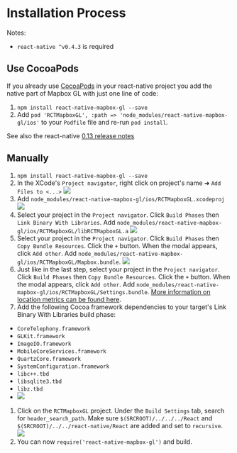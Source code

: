 # Installation Process

Notes:

* `react-native ^v0.4.3` is required

## Use CocoaPods

If you already use [CocoaPods](https://cocoapods.org/) in your react-native project you add the native
part of Mapbox GL with just one line of code:

1. `npm install react-native-mapbox-gl --save`
1. Add `pod 'RCTMapboxGL', :path => 'node_modules/react-native-mapbox-gl/ios'` to your `Podfile` file and re-run `pod install`.

See also the react-native [0.13 release notes](https://github.com/facebook/react-native/releases/tag/v0.13.0)

## Manually

1. `npm install react-native-mapbox-gl --save`
1. In the XCode's `Project navigator`, right click on project's name ➜ `Add Files to <...>` ![](https://cldup.com/k0oJwOUKPN.png)
1. Add `node_modules/react-native-mapbox-gl/ios/RCTMapboxGL.xcodeproj` ![](https://cldup.com/bnJWwtaACM.png)
1. Select your project in the `Project navigator`. Click `Build Phases` then `Link Binary With Libraries`. Add `node_modules/react-native-mapbox-gl/ios/RCTMapboxGL/libRCTMapboxGL.a` ![](https://cldup.com/QWhL_SjobN.png)
1. Select your project in the `Project navigator`. Click `Build Phases` then `Copy Bundle Resources`. Click the `+` button. When the modal appears, click `Add other`. Add `node_modules/react-native-mapbox-gl/ios/RCTMapboxGL/Mapbox.bundle`. ![](https://cldup.com/Oi7uHxc1Fd.png)
1. Just like in the last step, select your project in the `Project navigator`. Click `Build Phases` then `Copy Bundle Resources`. Click the `+` button. When the modal appears, click `Add other`. Add `node_modules/react-native-mapbox-gl/ios/RCTMapboxGL/Settings.bundle`. [More information on location metrics can be found here](https://www.mapbox.com/mapbox-gl-ios/#metrics_opt_out).
1. Add the following Cocoa framework dependencies to your target's Link Binary With Libraries build phase:
  * `CoreTelephony.framework`
  * `GLKit.framework`
  * `ImageIO.framework`
  * `MobileCoreServices.framework`
  * `QuartzCore.framework`
  * `SystemConfiguration.framework`
  * `libc++.tbd`
  * `libsqlite3.tbd`
  * `libz.tbd`
  * ![](https://cldup.com/KuSEgMQQSy.gif)
1. Click on the `RCTMapboxGL` project. Under the `Build Settings` tab, search for `header_search_path`. Make sure `$(SRCROOT)/../../../React` and `$(SRCROOT)/../../react-native/React` are added and set to `recursive`. ![](https://cldup.com/81zUEHaKoX.png)
1. You can now `require('react-native-mapbox-gl')` and build.
